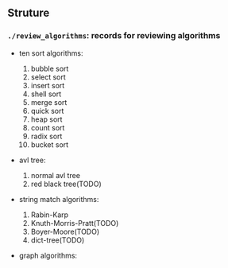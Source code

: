 ## Struture
### `./review_algorithms`: records for reviewing algorithms
* ten sort algorithms:
    
    1. bubble sort
    2. select sort
    3. insert sort
    4. shell sort
    5. merge sort
    6. quick sort
    7. heap sort
    8. count sort
    9. radix sort
    10. bucket sort

* avl tree:

    1. normal avl tree
    2. red black tree(TODO)

* string match algorithms:

    1. Rabin-Karp
    2. Knuth-Morris-Pratt(TODO)
    3. Boyer-Moore(TODO)
    4. dict-tree(TODO)
* graph algorithms: